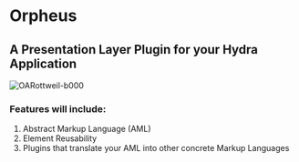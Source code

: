 # Orpheus
## A Presentation Layer Plugin for your Hydra Application

![OARottweil-b000](https://user-images.githubusercontent.com/107733608/175021643-ca881d49-c7ea-43ab-aaab-68a94c34b363.jpg "Orpheus has been known to charm the beasts")

### Features will include:
1. Abstract Markup Language (AML)
2. Element Reusability
3. Plugins that translate your AML into other concrete Markup Languages

